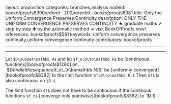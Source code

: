 layout: proposition
categories: branches,analysis
nodeid: bookofproofs$8390
orderid: 200
parentid: bookofproofs$8381
title: Only the Uniform Convergence Preserves Continuity
description: ONLY THE UNIFORM CONVERGENCE PRESERVES CONTINUITY ★ graduate maths ✔ step by step ✚ by the axiomatic method ➜ visit BookOfProofs now!
references: bookofproofs$581
keywords: uniform convergence preserves continuity,uniform convergence continuity
contributors: bookofproofs

---


---

Let `$D\subset\mathbb R$` and let `$f_n:D\to\mathbb R$` be [continuous functions][bookofproofs$1260] on `$D$` and let the sequence `$(f_n)_{n\to\mathbb N}$` be [uniformly convergent][bookofproofs$8382] to the limit function `$f:D\to\mathbb R.$` Then `$f$` is also continuous on `$D.$`

The limit function `$f$` does not have to be continuous if the continous functions `$f_n$` [converge only pointwise][bookofproofs$8382] to `$f.$`

